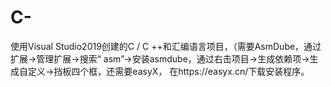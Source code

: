 # C-
使用Visual Studio2019创建的C / C ++和汇编语言项目，（需要AsmDube，通过扩展->管理扩展->搜索“ asm”->安装asmdube，通过右击项目->生成依赖项->生成自定义->挡板四个框，还需要easyX，
在https://easyx.cn/下载安装程序。
